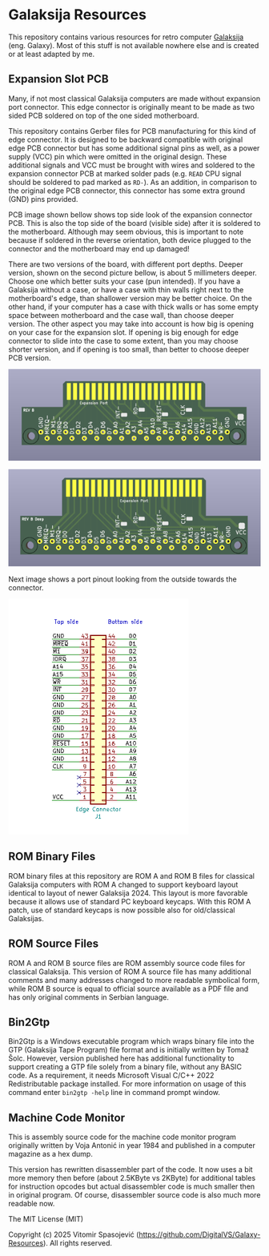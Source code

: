 # Galaksija Resources

This repository contains various resources for retro computer [Galaksija](https://en.wikipedia.org/wiki/Galaksija_(computer)) (eng. Galaxy). Most of this stuff is not available nowhere else and is created or at least adapted by me.

## Expansion Slot PCB

Many, if not most classical Galaksija computers are made without expansion port connector. This edge connector is originally meant to be made as two sided PCB soldered on top of the one sided motherboard.

This repository contains Gerber files for PCB manufacturing for this kind of edge connector. It is designed to be backward compatible with original edge PCB connector but has some additional signal pins as well, as a power supply (VCC) pin which were omitted in the original design. These additional signals and VCC must be brought with wires and soldered to the expansion connector PCB at marked solder pads (e.g. `READ` CPU signal should be soldered to pad marked as `RD-`). As an addition, in comparison to the original edge PCB connector, this connector has some extra ground (GND) pins provided.

PCB image shown bellow shows top side look of the expansion connector PCB. This is also the top side of the board (visible side) after it is soldered to the motherboard. Although may seem obvious, this is important to note because if soldered in the reverse orientation, both device plugged to the connector and the motherboard may end up damaged!

There are two versions of the board, with different port depths. Deeper version, shown on the second picture bellow, is about 5 millimeters deeper. Choose one which better suits your case (pun intended). If you have a Galaksija without a case, or have a case with thin walls right next to the motherboard's edge, than shallower version may be better choice. On the other hand, if your computer has a case with thick walls or has some empty space between motherboard and the case wall, than choose deeper version. The other aspect you may take into account is how big is opening on your case for the expansion slot. If opening is big enough for edge connector to slide into the case to some extent, than you may choose shorter version, and if opening is too small, than better to choose deeper PCB version.

![Expansion port PCB.](/images/expansion_port_pcb.png)

![Expansion port PCB.](/images/expansion_port_pcb_deep.png)

Next image shows a port pinout looking from the outside towards the connector.

![Expansion port pinout.](/images/expansion_port_pinout.png)

## ROM Binary Files

ROM binary files at this repository are ROM A and ROM B files for classical Galaksija computers with ROM A changed to support keyboard layout identical to layout of newer Galaksija 2024. This layout is more favorable because it allows use of standard PC keyboard keycaps. With this ROM A patch, use of standard keycaps is now possible also for old/classical Galaksijas.

## ROM Source Files

ROM A and ROM B source files are ROM assembly source code files for classical Galaksija. This version of ROM A source file has many additional comments and many addresses changed to more readable symbolical form, while ROM B source is equal to official source available as a PDF file and has only original comments in Serbian language.

## Bin2Gtp

Bin2Gtp is a Windows executable program which wraps binary file into the GTP (Galaksija Tape Program) file format and is initially written by Tomaž Šolc. However, version published here has additional functionality to support creating a GTP file solely from a binary file, without any BASIC code. As a requirement, it needs Microsoft Visual C/C++ 2022 Redistributable package installed. For more information on usage of this command enter `bin2gtp -help` line in command prompt window.

## Machine Code Monitor

This is assembly source code for the machine code monitor program originally written by Voja Antonić in year 1984 and published in a computer magazine as a hex dump.

This version has rewritten disassembler part of the code. It now uses a bit more memory then before (about 2.5KByte vs 2KByte) for additional tables for instruction opcodes but actual disassembler code is much smaller then in original program. Of course, disassembler source code is also much more readable now.

The MIT License (MIT)

Copyright (c) 2025 Vitomir Spasojević (<https://github.com/DigitalVS/Galaxy-Resources>). All rights reserved.
